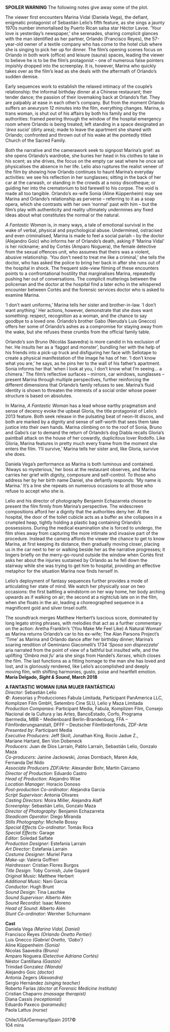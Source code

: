 
**SPOILER WARNING** The following notes give away some of the plot.

The viewer first encounters Marina Vidal (Daniela Vega), the defiant, enigmatic protagonist of Sebastián Lelio’s fifth feature, as she sings a jaunty 1970s number immortalised by Puerto Rican salsa star Héctor Lavoe. ‘Your love is yesterday’s newspaper,’ she serenades, sharing complicit glances with the man identified as her partner, Orlando (Francisco Reyes), the 57-year-old owner of a textile company who has come to the hotel club where she is singing to pick her up for dinner. The film’s opening scenes focus on Orlando in both work (office) and leisure (sauna) spaces, leading the viewer to believe he is to be the film’s protagonist – one of numerous false pointers impishly dropped into the screenplay. It is, however, Marina who quickly takes over as the film’s lead as she deals with the aftermath of Orlando’s sudden demise.

Early sequences work to establish the relaxed intimacy of the couple’s relationship: the informal birthday dinner at a Chinese restaurant; their tender dance; the passion of their lovemaking back at Orlando’s flat. They are palpably at ease in each other’s company. But from the moment Orlando suffers an aneurysm 12 minutes into the film, everything changes. Marina, a trans woman, is shut out of his affairs by both his family and by the authorities: framed peering through the window of the hospital emergency room where Orlando is being treated; left standing in a space designated an ‘_área sucia_’ (dirty area); made to leave the apartment she shared with Orlando; confronted and thrown out of his wake at the pointedly titled Church of the Sacred Family.

Both the narrative and the camerawork seek to signpost Marina’s grief: as she opens Orlando’s wardrobe, she buries her head in his clothes to take in his scent; as she drives, the focus on the empty car seat where he once sat physicalises the absence in her life. Lelio also ruptures the realist veneer of the film by showing how Orlando continues to haunt Marina’s everyday activities: we see his reflection in her sunglasses; sitting in the back of her car at the carwash, or standing in the crowds at a noisy discotheque; or guiding her into the crematorium to bid farewell to his corpse. The void is made all too tangible. Orlando’s ex-wife Sonia (Aline Küppenheim) may see Marina and Orlando’s relationship as perverse – referring to it as a soap opera, which she contrasts with her own ‘normal’ past with him – but the film’s play with authenticity and reality ultimately undermines any fixed ideas about what constitutes the normal or the natural.

_A Fantastic Woman_ is, in many ways, a tale of emotional survival in the wake of verbal, physical and psychological abuse. Undermined, ostracised and even criminalised, Marina is made to feel a social pariah – by the doctor (Alejandro Goic) who informs her of Orlando’s death, asking if ‘Marina Vidal’ is her nickname; and by Cortés (Amparo Noguera), the female detective from the sexual offences unit, who assumes that theirs was a violent, abusive relationship. ‘You don’t need to treat me like a criminal,’ she tells the doctor, who has asked the police to bring her back in after she runs out of the hospital in shock. The frequent side-view filming of these encounters points to a confrontational hostility that marginalises Marina, repeatedly pushing her out of conversations. The complicit mutterings between the policeman and the doctor at the hospital find a later echo in the whispered encounter between Cortés and the forensic services doctor who is asked to examine Marina.

‘I don’t want uniforms,’ Marina tells her sister and brother-in-law. ‘I don’t want anything.’ Her actions, however, demonstrate that she does want something: respect, recognition as a woman, and the chance to say goodbye to a loved one. Orlando’s brother Gabo (Neruda’s Luis Gnecco) offers her some of Orlando’s ashes as a compromise for staying away from the wake, but she refuses these crumbs from the official family table.

Orlando’s son Bruno (Nicolás Saavedra) is more candid in his exclusion of her. He insults her as a ‘faggot and monster’, bundling her with the help of his friends into a pick-up truck and disfiguring her face with Sellotape to create a physical manifestation of the image he has of her. ‘I don’t know what you are,’ he says, as he pins her to the wall of his father’s apartment. Sonia informs her that ‘when I look at you, I don’t know what I’m seeing… a chimera.’ The film’s reflective surfaces – mirrors, car windows, sunglasses – present Marina through multiple perspectives, further reinforcing the different dimensions that Orlando’s family refuses to see. Marina’s fluid identity is shown to threaten the interests of a social order whose power structure is based on absolutes.

In Marina, _A Fantastic Woman_ has a lead whose earthy pragmatism and sense of decency evoke the upbeat Gloria, the title protagonist of Lelio’s 2013 feature. Both seek release in the pulsating beat of neon-lit discos, and both are marked by a dignity and sense of self-worth that sees them take justice into their own hands. Marina climbing on to the roof of Sonia, Bruno and Gabo’s car to demand the return of Orlando’s dog Diabla recalls Gloria’s paintball attack on the house of her cowardly, duplicitous lover Rodolfo. Like Gloria, Marina features in pretty much every frame from the moment she enters the film. ‘I’ll survive,’ Marina tells her sister and, like Gloria, survive she does.

Daniela Vega’s performance as Marina is both luminous and contained. ‘Always so mysterious,’ her boss at the restaurant observes, and Marina carries her grief with dignity, composure and self-control. To those who address her by her birth name Daniel, she defiantly responds: ‘My name is Marina.’ It’s a line she repeats on numerous occasions to all those who refuse to accept who she is.

Lelio and his director of photography Benjamín Echazarreta choose to present the film firmly from Marina’s perspective. The widescreen compositions afford her a dignity that the authorities deny her. At the hospital, the door of the toilet cubicle acts as a buffer as she collapses in a crumpled heap, tightly holding a plastic bag containing Orlando’s possessions. During the medical examination she is forced to undergo, the film shies away from capturing the more intimate and invasive part of the procedure. Instead the camera affords the viewer the chance to get to know Marina, at first keeping its distance, then gradually moving closer, placing us in the car next to her or walking beside her as the narrative progresses; it lingers briefly on the merry-go-round outside the window when Cortés first asks her about the injuries sustained by Orlando as he fell down the stairway while she was trying to get him to hospital, providing an effective metaphor for the situation Marina now finds herself in.

Lelio’s deployment of fantasy sequences further provides a mode of articulating her state of mind. We watch her physically soar on two occasions: the first battling a windstorm on her way home, her body arching upwards as if walking on air; the second at a nightclub late on in the film, when she floats in the air, leading a choreographed sequence in a magnificent gold and silver tinsel outfit.

The soundtrack merges Matthew Herbert’s luscious score, dominated by long legato string phrases, with melodies that act as a further commentary on the action: Aretha Franklin’s ‘(You Make Me Feel Like) A Natural Woman’ as Marina returns Orlando’s car to his ex-wife; The Alan Parsons Project’s ‘Time’ as Marina and Orlando dance after her birthday dinner; Marina’s soaring rendition of Geminiano Giacomelli’s 1734 ‘_Sposa son disprezzata_’ aria narrated from the point of view of a faithful but insulted wife, and the uplifting ‘_Ombra mai fu_’ aria she sings from Handel’s _Xerxes_, which closes the film. The last functions as a fitting homage to the man she has loved and lost, and is gloriously rendered, like Lelio’s accomplished and deeply moving film, with shifting harmonies, gusto, poise and heartfelt emotion.<br>
**Maria Delgado, _Sight & Sound_, March 2018**<br>

**A FANTASTIC WOMAN (UNA MUJER FANTÁSTICA)**<br>
_Director_: Sebastián Lelio  
_©_: Asesorias y Producciones Fabula Limitada, Participant PanAmerica LLC, Komplizen Film GmbH, Setembro Cine SLU, Lelio y Maza Limitada  
_Production Companies_: Participant Media, Fabula, Komplizen Film,  Consejo Nacional de la Cultura y las Artes, BancoEstado, Corfo, Programa Ibermedia, MBB – Medienboard Berlin-Brandenburg, FFA – Filmförderungsanstalt, DFFF – Deutscher Filmförderfonds, ZDF-Arte  
_Presented by_: Participant Media  
_Executive Producers_: Jeff Skoll, Jonathan King, Rocio Jadue Z.,  
Mariane Hartard, Ben Von Dobeneck  
_Producers_: Juan de Dios Larraín, Pablo Larraín, Sebastián Lelio,
Gonzalo Maza  
_Co-producers_: Janine Jackowski, Jonas Dornbach, Maren Ade,  
Fernanda Del Nido  
_Associate Producers ZDF/Arte_: Alexander Bohr, Martín Cárcamo  
_Director of Production_: Eduardo Castro  
_Head of Production_: Alejandro Wise  
_Location Manager_: Horacio Donoso  
_Post-production Co-ordinator_: Alejandra Garcia  
_Script Supervisor_: Antonia Olivares  
_Casting Directors_: Moira Miller, Alejandra Alaff  
_Screenplay_: Sebastián Lelio, Gonzalo Maza  
_Director of Photography_: Benjamin Echazarreta  
_Steadicam Operator_: Diego Miranda  
_Stills Photography_: Michelle Bossy  
_Special Effects Co-ordinator_: Tomás Roca  
_Special Effects_: Garage  
_Editor_: Soledad Salfate  
_Production Designer_: Estefania Larrain  
_Art Director_: Estefania Larrain  
_Costume Designer_: Muriel Parra  
_Make-up_: Valeria Goffreri  
_Hairdresser_: Cristian Flores Burgos  
_Title Design_: Toby Cornish, Julie Gayard  
_Original Music_: Matthew Herbert  
_Additional Music_: Nani Garcia  
_Conductor_: Hugh Brunt  
_Sound Design_: Tina Laschke  
_Sound Supervisor_: Alberto Alén  
_Sound Recordist_: Isaac Moreno  
_Head of Sound_: Alberto Alén  
_Stunt Co-ordinator_: Wernher Schurmann<br>

**Cast**<br>
Daniela Vega _(Marina Vidal, Daniel)_  
Francisco Reyes _(Orlando Onetto Pertier)_  
Luis Gnecco _(Gabriel Onetto, ‘Gabo’)_  
Aline Küppenheim _(Sonia)_  
Nicolas Saavedra _(Bruno)_  
Amparo Noguera _(Detective Adriana Cortés)_  
Néstor Cantillana _(Gastón)_  
Trinidad Gonzalez _(Wanda)_  
Alejandro Goic _(doctor)_  
Antonia Zegers _(Alexandra)_  
Sergio Hernández _(singing teacher)_  
Roberto Farías _(doctor at Forensic Medicine Institute)_  
Cristian Chaparro _(massage therapist)_  
Diana Cassis _(receptionist)_  
Eduardo Paxeco _(paramedic)_  
Paola Lattus _(nurse)_<br>

Chile/USA/Germany/Spain 2017©<br>
104 mins<br>
<!--stackedit_data:
eyJoaXN0b3J5IjpbLTIwMzgyNDU4NzVdfQ==
-->
